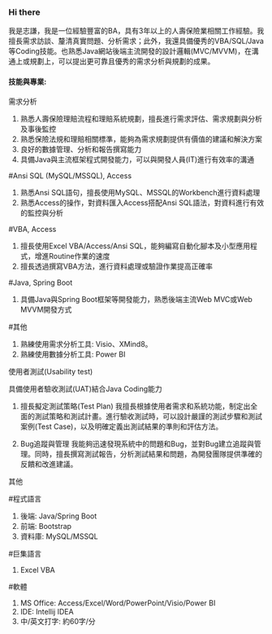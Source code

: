 ### Hi there

[//]: # ([![Blog]&#40;https://img.shields.io/badge/-Blog-blueviolet?style=flat&logo=WordPress&logoColor=white&#41;]&#40;https://twcch.github.io/&#41;)

[//]: # ([![Github]&#40;https://img.shields.io/badge/-Github-000?style=flat&logo=Github&logoColor=white&#41;]&#40;https://github.com/twcch&#41;)

[//]: # ([![Linkedin]&#40;https://img.shields.io/badge/-LinkedIn-blue?style=flat&logo=Linkedin&logoColor=white&#41;]&#40;https://www.linkedin.com/in/twcch/&#41;)

[//]: # ([![LeetCode]&#40;https://img.shields.io/badge/-LeetCode-yellow?style=flat&logo=LeetCode&logoColor=white&#41;]&#40;https://leetcode.com/twcch1218/&#41;)

[//]: # ([![StackOverflow]&#40;https://img.shields.io/badge/-StackOverflow-orange?style=flat&logo=StackOverflow&logoColor=white&#41;]&#40;https://stackoverflow.com/users/20167143/twcch1218&#41;)

[//]: # ([![Gmail]&#40;https://img.shields.io/badge/-Gmail-c14438?style=flat&logo=Gmail&logoColor=white&#41;]&#40;mailto:twcch1218@gmail.com&#41;)

我是志謙，我是一位經驗豐富的BA，具有3年以上的人壽保險業相關工作經驗。我擅長需求訪談、釐清真實問題、分析需求；此外，我還具備優秀的VBA/SQL/Java等Coding技能。也熟悉Java網站後端主流開發的設計邏輯(MVC/MVVM)，在溝通上或規劃上，可以提出更可靠且優秀的需求分析與規劃的成果。

#### 技能與專業:

需求分析

1. 熟悉人壽保險理賠流程和理賠系統規劃，擅長進行需求評估、需求規劃與分析及事後監控
2. 熟悉保險法規和理賠相關標準，能夠為需求規劃提供有價值的建議和解決方案
3. 良好的數據管理、分析和報告撰寫能力
4. 具備Java與主流框架程式開發能力，可以與開發人員(IT)進行有效率的溝通

#Ansi SQL (MySQL/MSSQL), Access
1. 熟悉Ansi SQL語句，擅長使用MySQL、MSSQL的Workbench進行資料處理
2. 熟悉Access的操作，對資料匯入Access搭配Ansi SQL語法，對資料進行有效的監控與分析

#VBA, Access
1. 擅長使用Excel VBA/Access/Ansi SQL，能夠編寫自動化腳本及小型應用程式，增進Routine作業的速度
2. 擅長透過撰寫VBA方法，進行資料處理或驗證作業提高正確率

#Java, Spring Boot
1. 具備Java與Spring Boot框架等開發能力，熟悉後端主流Web MVC或Web MVVM開發方式

#其他
1. 熟練使用需求分析工具: Visio、XMind8。
2. 熟練使用數據分析工具: Power BI

使用者測試(Usability test)

具備使用者驗收測試(UAT)結合Java Coding能力

1. 擅長擬定測試策略(Test Plan)
   我擅長根據使用者需求和系統功能，制定出全面的測試策略和測試計畫。進行驗收測試時，可以設計嚴謹的測試步驟和測試案例(Test Case)，以及明確定義出測試結果的準則和評估方法。

2. Bug追蹤與管理
   我能夠迅速發現系統中的問題和Bug，並對Bug建立追蹤與管理。同時，擅長撰寫測試報告，分析測試結果和問題，為開發團隊提供準確的反饋和改進建議。

其他

#程式語言
1. 後端: Java/Spring Boot
2. 前端: Bootstrap
3. 資料庫: MySQL/MSSQL

#巨集語言
1. Excel VBA

#軟體
1. MS Office: Access/Excel/Word/PowerPoint/Visio/Power BI
2. IDE: Intellij IDEA
3. 中/英文打字: 約60字/分